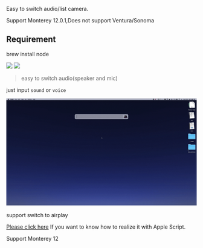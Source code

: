 Easy to switch audio/list camera.


Support Monterey 12.0.1,Does not support Ventura/Sonoma


## Requirement

brew install node



[![](https://img.shields.io/badge/version-v2.3-green?style=for-the-badge)]()
[![](https://img.shields.io/badge/download-click-blue?style=for-the-badge)](https://github.com/alanhe421/alfred-workflows/raw/master/switch-audio/Switch%20Audio.alfredworkflow)




<!-- more -->
> easy to switch audio(speaker and mic)


just input `sound` or `voice`

![](screenshots/screenshot.gif)

support switch to airplay


[Please click here](https://gist.github.com/alanhg/21f7fd110e0bdac1d0cce66ca40e78ea) If you want to know how to realize it with Apple Script.

Support Monterey 12
